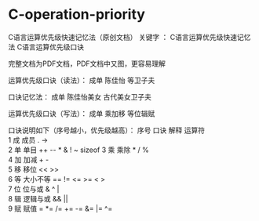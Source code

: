 # C-operation-priority
C语言运算优先级快速记忆法（原创文档）
关键字 ： C语言运算优先级快速记忆法    C语言运算优先级口诀

完整文档为PDF文档，PDF文档中又图，更容易理解

运算优先级口诀（读法）：
成单 陈佳怡 等卫子夫

口诀记忆法：
成单  陈佳怡美女  古代美女卫子夫


运算优先级口诀（写法）：
成单 乘加移  等位辑赋

口诀说明如下（序号越小，优先级越高）：
序号	  口诀	  解释	        运算符 	
1   	  成	    成员	        .   ->	
2	      单	    单目	        ++   --   *   &  !  ~    sizeof	
3	      乘	    乘除	        *   /   %	
4	      加	    加减	        +  -	
5	      移	    移位	        <<  >>	
6	      等	    大小不等	    ==  !=    <=  >=     <  >	
7	      位	    位与或	        &   ^   |	
8	      辑	    逻辑与或	    &&    ||	
9	      赋	    赋值	       =  *=  /=  +=  -=  &=  |=  ^=	
